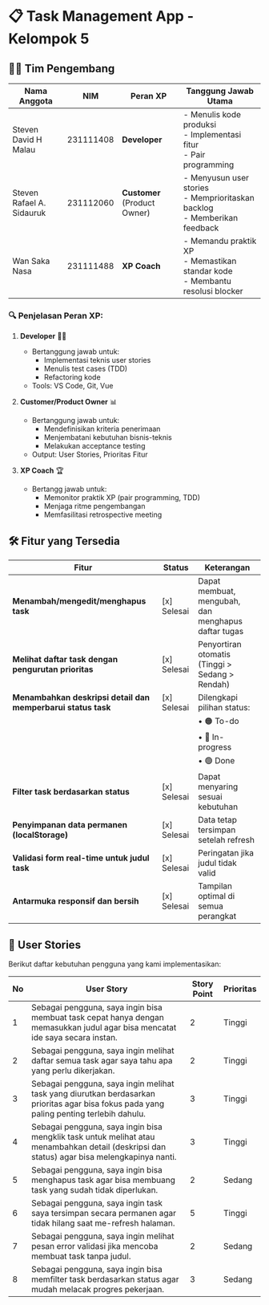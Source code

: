 # 📋 Task Management App - Kelompok 5

## 👨‍💻 Tim Pengembang
| Nama Anggota               | NIM         | Peran XP              | Tanggung Jawab Utama                          |
|----------------------------|-------------|-----------------------|-----------------------------------------------|
| Steven David H Malau       | 231111408   | **Developer**         | - Menulis kode produksi<br>- Implementasi fitur<br>- Pair programming |
| Steven Rafael A. Sidauruk  | 231112060   | **Customer** (Product Owner)| - Menyusun user stories<br>- Memprioritaskan backlog<br>- Memberikan feedback |
| Wan Saka Nasa              | 231111488   | **XP Coach**          | - Memandu praktik XP<br>- Memastikan standar kode<br>- Membantu resolusi blocker |

### 🔍 Penjelasan Peran XP:

1. **Developer** 👨‍💻  
   - Bertanggung jawab untuk:  
     - Implementasi teknis user stories  
     - Menulis test cases (TDD)  
     - Refactoring kode  
   - Tools: VS Code, Git, Vue

2. **Customer/Product Owner** 📊  
   - Bertanggung jawab untuk:  
     - Mendefinisikan kriteria penerimaan  
     - Menjembatani kebutuhan bisnis-teknis  
     - Melakukan acceptance testing  
   - Output: User Stories, Prioritas Fitur  

3. **XP Coach** 🏆  
   - Bertangg jawab untuk:  
     - Memonitor praktik XP (pair programming, TDD)  
     - Menjaga ritme pengembangan  
     - Memfasilitasi retrospective meeting  

## 🛠️ Fitur yang Tersedia

| Fitur | Status | Keterangan |
|-------|--------|------------|
| **Menambah/mengedit/menghapus task** | [x] Selesai | Dapat membuat, mengubah, dan menghapus daftar tugas |
| **Melihat daftar task dengan pengurutan prioritas** | [x] Selesai | Penyortiran otomatis (Tinggi > Sedang > Rendah) |
| **Menambahkan deskripsi detail dan memperbarui status task** | [x] Selesai | Dilengkapi pilihan status: |
| | | • 🟠 To-do |
| | | • 🔵 In-progress |
| | | • 🟢 Done |
| **Filter task berdasarkan status** | [x] Selesai | Dapat menyaring sesuai kebutuhan |
| **Penyimpanan data permanen (localStorage)** | [x] Selesai | Data tetap tersimpan setelah refresh |
| **Validasi form real-time untuk judul task** | [x] Selesai | Peringatan jika judul tidak valid |
| **Antarmuka responsif dan bersih** | [x] Selesai | Tampilan optimal di semua perangkat |

## 🎯 User Stories
Berikut daftar kebutuhan pengguna yang kami implementasikan:

| No | User Story | Story Point | Prioritas |
|----|------------|-------------|-----------|
| 1  | Sebagai pengguna, saya ingin bisa membuat task cepat hanya dengan memasukkan judul agar bisa mencatat ide saya secara instan. | 2 | Tinggi |
| 2  | Sebagai pengguna, saya ingin melihat daftar semua task agar saya tahu apa yang perlu dikerjakan. | 2 | Tinggi |
| 3  | Sebagai pengguna, saya ingin melihat task yang diurutkan berdasarkan prioritas agar bisa fokus pada yang paling penting terlebih dahulu. | 3 | Tinggi |
| 4  | Sebagai pengguna, saya ingin bisa mengklik task untuk melihat atau menambahkan detail (deskripsi dan status) agar bisa melengkapinya nanti. | 3 | Tinggi |
| 5  | Sebagai pengguna, saya ingin bisa menghapus task agar bisa membuang task yang sudah tidak diperlukan. | 2 | Sedang |
| 6  | Sebagai pengguna, saya ingin task saya tersimpan secara permanen agar tidak hilang saat me-refresh halaman. | 5 | Tinggi |
| 7  | Sebagai pengguna, saya ingin melihat pesan error validasi jika mencoba membuat task tanpa judul. | 2 | Sedang |
| 8  | Sebagai pengguna, saya ingin bisa memfilter task berdasarkan status agar mudah melacak progres pekerjaan. | 3 | Sedang |

